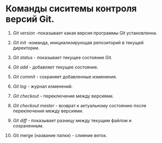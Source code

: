 # Команды сиситемы контроля версий Git.

1. *Git version* -показывает какая версия программы Git установленна.
2. *Git init* -команда, инициализирующая репозиторий в текущей директории.
3. *Git status* - показывает текущее состояние Git. 
4. *Git add* - добавляет текущее состояние.
5. *Git commit* - сохраняет добавленные изменения.
6. *Git log* - журнал изменений.
7. *Git checkout* - переключение между версиями.
8. *Git checkout master* - возврат к актуальному состоянию после переключения между версиями.
9. *Git diff* - показывает разницу между текущим файлом и сохраненным.

10. Git merge (название папки) - слияние веток.
